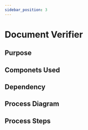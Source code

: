 ```yaml
---
sidebar_position: 3
---
```


# Document Verifier

## Purpose

## Componets Used

## Dependency

## Process Diagram

## Process Steps